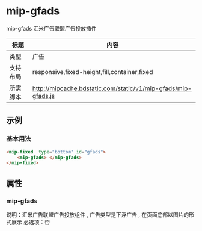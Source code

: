 # mip-gfads

mip-gfads 汇米广告联盟广告投放插件

标题|内容
----|----
类型|广告
支持布局|responsive,fixed-height,fill,container,fixed
所需脚本|http://mipcache.bdstatic.com/static/v1/mip-gfads/mip-gfads.js

## 示例

### 基本用法
```html
<mip-fixed  type="bottom" id="gfads">
	<mip-gfads> </mip-gfads>
</mip-fixed>
```


## 属性

### mip-gfads

说明：汇米广告联盟广告投放组件 , 广告类型是下浮广告 , 在页面底部以图片的形式展示
必选项：否
